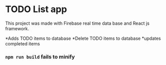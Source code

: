 # TODO List app

This project was made with Firebase real time data base and React js framework.

*Adds TODO items to database
*Delete TODO items to database
*updates completed items

### `npm run build` fails to minify

